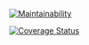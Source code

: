 [![Maintainability](https://api.codeclimate.com/v1/badges/4d5ad33994cbbfa738db/maintainability)](https://codeclimate.com/github/migvasc/demo_rails/maintainability)

[![Coverage Status](https://coveralls.io/repos/github/migvasc/demo_rails/badge.svg?branch=master)](https://coveralls.io/github/migvasc/demo_rails?branch=master)
